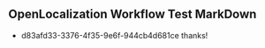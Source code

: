 ## OpenLocalization Workflow Test MarkDown
* d83afd33-3376-4f35-9e6f-944cb4d681ce 
thanks!<!--HONumber=Mar16_HO4-->
